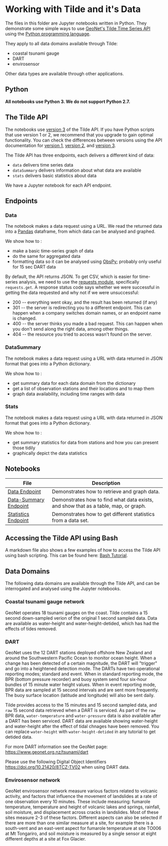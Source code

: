 # Working with Tilde and it's Data 

The files in this folder are Jupyter notebooks written in Python. They demonstrate some simple ways to use [GeoNet's Tilde Time Series API](https://tilde.geonet.org.nz/) using the [Python programming language](https://www.python.org/).

They apply to all data domains available through Tilde:
- coastal tsunami gauge
- DART
- envirosensor

Other data types are available through other applications.

## Python ##

**All notebooks use Python 3. We do not support Python 2.7.**

## The Tilde API ## 
The notebooks use [version 3](https://tilde.geonet.org.nz/) of the Tilde API. If you have Python scripts that use version 1 or 2, we recommend that you upgrade to gain optimal functionality. You can check the differences between versions using the API documentation for [version 1](https://tilde.geonet.org.nz/v1/api-docs/), [version 2](https://tilde.geonet.org.nz/v2/api-docs/), and [version 3](https://tilde.geonet.org.nz/).

The Tilde API has three endpoints, each delivers a different kind of data:
- `data` delivers time series data
- `dataSummary` delivers information about what data are available
- `stats` delivers basic statistics about data

We have a Jupyter notebook for each API endpoint.

## Endpoints ##

### Data ###
The notebook makes a data request using a URL. We read the returned data into a [Pandas](https://pandas.pydata.org/) dataframe, from which data can be analysed and graphed.

We show how to :
- make a basic time-series graph of data
- do the same for aggregated data
- formatting data so it can be analysed using [ObsPy](https://github.com/obspy/obspy/wiki/); probably only useful for 15 sec DART data

By default, the API returns JSON. To get CSV, which is easier for time-series analysis, we need to use the [requests module](https://pypi.org/project/requests/), specifically `requests.get`. A response status code says whether we were successful in getting the data requested and why not if we were unsuccessful:
- 200 -- everything went okay, and the result has been returned (if any)
- 301 -- the server is redirecting you to a different endpoint. This can happen when a company switches domain names, or an endpoint name is changed.
- 400 -- the server thinks you made a bad request. This can happen when you don't send along the right data, among other things.
- 404 -- the resource you tried to access wasn't found on the server.

### DataSummary ###
The notebook makes a data request using a URL with data returned in JSON format that goes into a Python dictionary.

We show how to :
- get summary data for each data domain from the dictionary
- get a list of observation stations and their locations and to map them
- graph data availability, including time ranges with data

### Stats ###
The notebook makes a data request using a URL with data returned in JSON format that goes into a Python dictionary.

We show how to :
- get summary statistics for data from stations and how you can present those tidily
- graphically depict the data statistics

## Notebooks ##

| File | Description |
|------|-------------|
| [Data Endpoint](./Tilde_endpoint02-data.ipynb) | Demonstrates how to retrieve and graph data.|
| [Data-Summary Endpoint](./Tilde_endpoint01-dataSummary.ipynb) | Demonstrates how to find what data exists, and show that as a table, map, or graph. |
| [Statistics Endpoint](./Tilde_endpoint03-stats.ipynb) | Demonstrates how to get different statistics from a data set.|

## Accessing the Tilde API using Bash ##
A markdown file also shows a few examples of how to access the Tilde API using bash scripting. This can be found here: [Bash Tutorial](Bash_Tilde_Access.md).

## Data Domains ##

The following data domains are available through the Tilde API, and can be interrogated and analysed using the Jupyter notebooks.

### Coastal tsunami gauge network ###

GeoNet operates 18 tsunami gauges on the coast. Tilde contains a 15 second down-sampled verion of the original 1 second sampled data. Data are available as water-height and water-height-detided, which has had the effects of tides removed.

### DART ###

GeoNet uses the 12 DART stations deployed offshore New Zealand and around the Southwestern Pacific Ocean to monitor ocean height. When a change has been detected of a certain magnitude, the DART will "trigger" and go into a heightened detection mode. The DARTs have two operational reporting modes; standard and event. When in standard reporting mode, the BPR (bottom pressure recorder) and buoy system send four six-hour bundles of 15 minute water height values. When in event reporting mode, BPR data are sampled at 15 second intervals and are sent more frequently. The buoy surface location (latitude and longitude) will also be sent daily.

Tilde provides access to the 15 minutes and 15 second sampled data, and `raw` 15 second data retrieved when a DART is serviced. As part of the `raw` BPR data, `water-temperature` and `water-pressure` data is also available after a DART has been serviced. DART data are available showing water-height and water-height after the effect of tidal chnages have been removed. You can replace `water-height` with `water-height-detided` in any tutorial to get detided data.

For more DART information see the GeoNet page: https://www.geonet.org.nz/tsunami/dart

Please use the following Digital Object Identifiers https://doi.org/10.21420/8TCZ-TV02 when using DART data.

### Envirosensor network ###

GeoNet envirosensor network measure various factors related to volcanic activity, and factors that influence the movement of landslides at a rate of one observation every 10 minutes. These include measuring: fumarole temperature, temperature and height of volcanic lakes and springs, rainfall, soil moisture, and displacement across cracks in landslides. Most of these sites measure 2-3 of these factors. Different aspects can also be selected if there are more than one similar measure at a site, for example there is a south-vent and an east-vent aspect for fumarole temperature at site TO006 at Mt Tongariro, and soil moisture is measured by a single sensor at eight different depths at a site at Fox Glacier.

